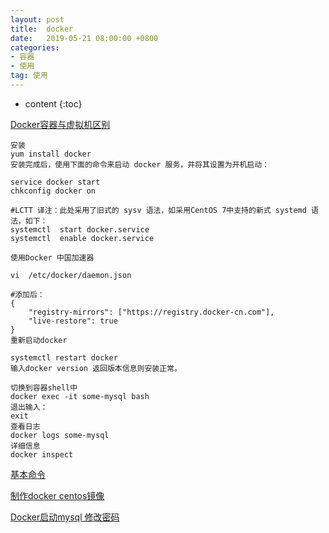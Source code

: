 ```yaml
---
layout: post
title:  docker
date:   2019-05-21 08:00:00 +0800
categories: 
- 容器
- 使用
tag: 使用
---
```


* content
{:toc}

[Docker容器与虚拟机区别](https://www.cnblogs.com/pangguoping/articles/5515286.html)
  
```
安装   
yum install docker   
安装完成后，使用下面的命令来启动 docker 服务，并将其设置为开机启动：

service docker start
chkconfig docker on

#LCTT 译注：此处采用了旧式的 sysv 语法，如采用CentOS 7中支持的新式 systemd 语法，如下：
systemctl  start docker.service
systemctl  enable docker.service

使用Docker 中国加速器

vi  /etc/docker/daemon.json

#添加后：
{
    "registry-mirrors": ["https://registry.docker-cn.com"],
    "live-restore": true
}
重新启动docker

systemctl restart docker
输入docker version 返回版本信息则安装正常。

切换到容器shell中   
docker exec -it some-mysql bash   
退出输入：   
exit   
查看日志   
docker logs some-mysql
详细信息
docker inspect
```
[基本命令](http://blog.51cto.com/ityouknow/2083688)   


[制作docker centos镜像](https://blog.csdn.net/JXYZH11/article/details/79112655)   


[Docker启动mysql 修改密码](https://www.cnblogs.com/airycode/p/9165894.html)   

